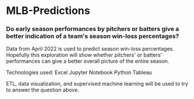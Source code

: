 # MLB-Predictions

### Do early season performances by pitchers or batters give a better indication of a team's season win-loss percentages?

Data from April 2022 is used to predict season win-loss percentages. Hopefully this exploration will show whether pitchers' or batters' performances can give a better overall picture of the entire season.

Technologies used:
Excel
Jupyter Notebook
Python
Tableau

ETL, data visualization, and supervised machine learning will be used to try to answer the question above.
